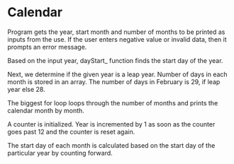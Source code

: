 # Calendar

Program gets the year, start month and number of months to be printed as inputs from the use. If the user enters negative value or invalid data, then it prompts an error message.

Based on the input year, dayStart_ function  finds the start day of the year.

Next, we determine if the given year is a leap year. Number of days in each month is stored in an array. The number of days in February is 29, if leap year else 28.

The biggest for loop loops through the number of months and prints the calendar month by month.

A counter is initialized. Year is incremented by 1 as soon as the counter goes past 12 and the counter is reset again.

The start day of each month is calculated based on the start day of the particular year by counting forward.




